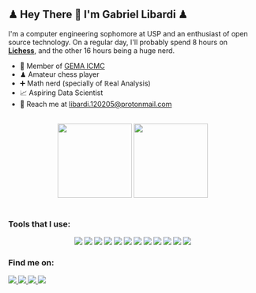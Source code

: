 ## ♟ Hey There 👋 I'm Gabriel Libardi ♟
I'm a computer engineering sophomore at USP and an enthusiast of open source technology. On a regular day, I'll probably spend 8 hours on **[Lichess](https://lichess.org/)**, and the other 16 hours being a huge nerd.

- 🎈 Member of [GEMA ICMC](http://gema.icmc.usp.br/)
- ♟ Amateur chess player
- ➕ Math nerd (specially of ℝeal Analysis)
- 📈 Aspiring Data Scientist
- 🤝 Reach me at libardi.120205@protonmail.com   
<br />

<div align="center">
  <img height="150em" src="https://github-readme-stats.vercel.app/api?username=gabriel-libardi&show_icons=true&theme=highcontrast">
  <img height="150em" src="https://github-readme-stats.vercel.app/api/top-langs/?username=gabriel-libardi&layout=compact&theme=highcontrast">
</div>
<br />

### Tools that I use:

<div align="center">
  <img src="https://img.shields.io/badge/GIT-E44C30?style=for-the-badge&logo=git&logoColor=white">
  <img src="https://img.shields.io/badge/github-%23121011.svg?style=for-the-badge&logo=github&logoColor=white"/>
  <img src="https://img.shields.io/badge/Visual_Studio_Code-0078D4?style=for-the-badge&logo=visual%20studio%20code&logoColor=white">
  <img src="https://img.shields.io/badge/Linux-FCC624?style=for-the-badge&logo=linux&logoColor=black"/>
  <img src="https://img.shields.io/badge/Ubuntu-E95420?style=for-the-badge&logo=ubuntu&logoColor=white">
  <img src="https://img.shields.io/badge/Tails%20-56347C?&style=for-the-badge&logo=tails&logoColor=white">
  <img src="https://img.shields.io/badge/Android-3DDC84?style=for-the-badge&logo=android&logoColor=white">
  <img src="https://img.shields.io/badge/Python-3776AB?style=for-the-badge&logo=python&logoColor=white">
  <img src="https://img.shields.io/badge/C-00599C?style=for-the-badge&logo=c&logoColor=white">
  <img src="https://img.shields.io/badge/C%2B%2B-00599C?style=for-the-badge&logo=c%2B%2B&logoColor=white">
  <img src="https://img.shields.io/badge/Shell_Script-121011?style=for-the-badge&logo=gnu-bash&logoColor=white">
  <img src="https://img.shields.io/badge/Markdown-000000?style=for-the-badge&logo=markdown&logoColor=white">
 </div>
 
### Find me on:

<div>
  <a href="https://www.linkedin.com/in/gabriel-libardi-37517a232/" target="blank">
    <img src="https://img.shields.io/badge/LinkedIn-0077B5?style=for-the-badge&logo=linkedin&logoColor=white">
  </a>
  <a href="https://stackoverflow.com/users/18224538/gabriel-franceschi-libardi" target="blank">
    <img src="https://img.shields.io/badge/Stack_Overflow-FE7A16?style=for-the-badge&logo=stack-overflow&logoColor=white">
  </a>
  <a href="https://github.com/gabriel-libardi">
    <img src="https://img.shields.io/badge/github-%23121011.svg?style=for-the-badge&logo=github&logoColor=white">
  </a>
  <a href="https://lichess.org/@/RagingLikeABossTA">
    <img src="https://img.shields.io/badge/Lichess-ffc0cb?style=for-the-badge&logo=lichess&logoColor=black">
  </a>
</div>


  
